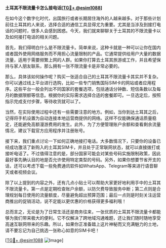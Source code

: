 **土耳其不限流量卡怎么接电话[[TG💪+ @esim1088](https://t.me/s/esim1088)]**

在如今这个数字化时代，出国旅行或者长期居住海外的人越来越多。对于那些计划前往土耳其的人来说，选择合适的通信工具显得尤为重要。尤其是当涉及到接打电话的问题时，很多人会感到困惑。今天，我们就来聊聊关于土耳其的不限流量卡以及如何接打电话的相关问题。

首先，我们得明白什么是不限流量卡。简单来说，这种卡就是一种可以让你在国内或者国外使用网络服务而不用担心流量限制的产品。它通常提供给用户大量的数据流量，适用于需要频繁上网的人群。如果你打算去土耳其旅游或工作，并且希望保持与家人朋友联系，那么拥有一张不限流量卡是非常必要的。

那么，具体该如何操作呢？购买一张适合自己的土耳其不限流量卡其实并不复杂。你可以通过线上平台进行选购，比如一些专门销售国际SIM卡的网站或者应用程序。这些平台一般会列出不同国家的套餐选项，包括通话分钟数、短信条数以及每月的数据限额等信息。根据你的实际需求选择合适的套餐即可。一旦选定后，按照指示完成支付步骤，等待收货就可以了。

当然，在实际使用过程中还有一些需要注意的地方。例如，当你到达土耳其之后，记得将手机设置为自动连接本地运营商提供的网络。这样不仅能确保通话质量稳定，还能避免高额漫游费用的发生。此外，为了方便管理账户余额和查看剩余流量情况，建议下载官方应用程序并注册账号。

接下来，我们重点讨论一下如何正确地接打电话。大多数情况下，只要你的设备已经成功激活了新购入的土耳其SIM卡，并且处于正常联网状态，就可以直接拨打或接听电话了。不过值得注意的是，部分国家可能会对某些号码实施限制政策，因此最好事先确认目的地是否允许使用特定类型的号码。另外，如果你想要节省开支的话，还可以考虑下载一些免费通讯软件如WhatsApp、Telegram等来进行语音聊天或者视频会议。

除了以上提到的内容之外，还有几点小贴士可以帮助大家更好地利用手中的土耳其不限流量卡。第一点是定期检查账户余额，以防欠费导致服务中断；第二点则是合理规划每日使用的流量额度，尽量避免超出预算范围；最后一点则是时刻关注运营商推出的促销活动，说不定能以更优惠的价格获得更多福利哦！

总而言之，无论是为了日常生活还是商务往来，一张优质的土耳其不限流量卡都能够为我们带来极大的便利。它不仅解决了跨地域沟通难题，还让我们随时随地享受高速互联网带来的乐趣。所以，如果你正准备踏上这片神秘而又充满魅力的土地，请不要忘记为自己挑选一张称心如意的SIM卡吧！

[[TG💪+ @esim1088](https://t.me/s/esim1088) ![Image](https://i.postimg.cc/4NQfJmqS/Snipaste-2025-05-13-00-14-12.png)]